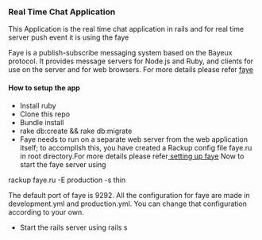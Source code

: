 ### Real Time Chat Application

This Application is the real time chat application in rails and for real time server push event it is using the faye

Faye is a publish-subscribe messaging system based on the Bayeux protocol. It provides message servers for Node.js and Ruby, and clients for use on the server and for web browsers.
For more details please refer [ faye](http://faye.jcoglan.com/)

####  How to setup the app

*   Install ruby
*   Clone this repo
*   Bundle install
*   rake db:create && rake db:migrate
*   Faye needs to run on a separate web server from the web application itself; to accomplish this, you have created a Rackup config file faye.ru in root directory.For more details please refer[ setting up faye](http://faye.jcoglan.com/ruby.html) Now to start the faye server using

  rackup faye.ru -E production -s thin

  The default port of faye is 9292.
  All the configuration for faye are made in development.yml and production.yml. You can change that configuration according to your own.

*   Start the rails server using rails s
